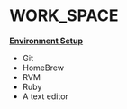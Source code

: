 # WORK_SPACE

[**Environment Setup**](http://tutorials.jumpstartlab.com/topics/environment/environment.html) 
* Git
* HomeBrew
* RVM
* Ruby
* A text editor



